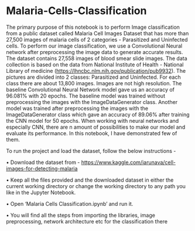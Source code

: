 # Malaria-Cells-Classification


The primary purpose of this notebook is to perform Image classification from a public dataset called Malaria Cell Images Dataset that has more than 27,500 images of malaria cells of 2 categories - Parasitized and Uninfected cells. To perform our image classification, we use a Convolutional Neural network after preprocessing the image data to generate accurate results. The dataset contains 27,558 images of blood smear slide images. The data collection is based on the data from National Institute of Health - National Library of medicine (https://lhncbc.nlm.nih.gov/publication/pub9932). The pictures are divided into 2 classes: Parasitized and Uninfected. For each class there are about 13,800 images. Images are not high resolution. The baseline Convolutional Neural Network model gave us an accuracy of 96.081% with 20 epochs. The baseline model was trained without preprocessing the images with the ImageDataGenerator class. Another model was trained after preprocessing the images with the ImageDataGenerator class which gave an accuracy of 89.06% after training the CNN model for 50 epochs. When working with neural networks and especially CNN, there are n amount of possibilities to make our model and evaluate its performance. In this notebook, I have demonstrated few of them.

To run the project and load the dataset, follow the below instructions -

•	Download the dataset from - https://www.kaggle.com/iarunava/cell-images-for-detecting-malaria

•	Keep all the files provided and the downloaded dataset in either the current working directory or change the working directory to any path you like in the Jupyter Notebook.

•	Open ‘Malaria Cells Classification.ipynb’ and run it.

•	You will find all the steps from importing the libraries, image preprocessing, network architecture etc for the classification there
